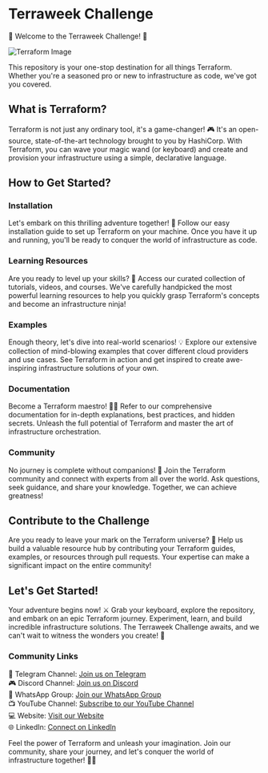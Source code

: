 # Terraweek Challenge

🚀 Welcome to the Terraweek Challenge! 🚀

![Terraform Image](https://example.com/terraform_image.png)

This repository is your one-stop destination for all things Terraform. Whether you're a seasoned pro or new to infrastructure as code, we've got you covered.

## What is Terraform?

Terraform is not just any ordinary tool, it's a game-changer! 🎮 It's an open-source, state-of-the-art technology brought to you by HashiCorp. With Terraform, you can wave your magic wand (or keyboard) and create and provision your infrastructure using a simple, declarative language.

## How to Get Started?

### Installation

Let's embark on this thrilling adventure together! 🧭 Follow our easy installation guide to set up Terraform on your machine. Once you have it up and running, you'll be ready to conquer the world of infrastructure as code.

### Learning Resources

Are you ready to level up your skills? 🚀 Access our curated collection of tutorials, videos, and courses. We've carefully handpicked the most powerful learning resources to help you quickly grasp Terraform's concepts and become an infrastructure ninja!

### Examples

Enough theory, let's dive into real-world scenarios! 💡 Explore our extensive collection of mind-blowing examples that cover different cloud providers and use cases. See Terraform in action and get inspired to create awe-inspiring infrastructure solutions of your own.

### Documentation

Become a Terraform maestro! 🧙‍♂️ Refer to our comprehensive documentation for in-depth explanations, best practices, and hidden secrets. Unleash the full potential of Terraform and master the art of infrastructure orchestration.

### Community

No journey is complete without companions! 👥 Join the Terraform community and connect with experts from all over the world. Ask questions, seek guidance, and share your knowledge. Together, we can achieve greatness!

## Contribute to the Challenge

Are you ready to leave your mark on the Terraform universe? 🌟 Help us build a valuable resource hub by contributing your Terraform guides, examples, or resources through pull requests. Your expertise can make a significant impact on the entire community!

## Let's Get Started!

Your adventure begins now! ⚔️ Grab your keyboard, explore the repository, and embark on an epic Terraform journey. Experiment, learn, and build incredible infrastructure solutions. The Terraweek Challenge awaits, and we can't wait to witness the wonders you create! 🎉

### Community Links

📢 Telegram Channel: [Join us on Telegram](https://t.me/trainwithshubham)  
🎮 Discord Channel: [Join us on Discord](https://discord.gg/hs3Pmc5F)  
📱 WhatsApp Group: [Join our WhatsApp Group](https://chat.whatsapp.com/FvRlAAZVxUhCUSZ0Y1s7KY)  
📺 YouTube Channel: [Subscribe to our YouTube Channel](https://www.youtube.com/@TrainWithShubham)  
💻 Website: [Visit our Website](https://www.trainwithshubham.com/)  
🌐 LinkedIn: [Connect on LinkedIn](https://www.linkedin.com/in/shubhamlondhe1996/)

Feel the power of Terraform and unleash your imagination. Join our community, share your journey, and let's conquer the world of infrastructure together! 💪✨
